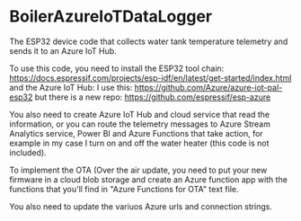 # BoilerAzureIoTDataLogger
The ESP32 device code that collects water tank temperature telemetry and sends it to an Azure IoT Hub.

To use this code, you need to install the ESP32 tool chain:
https://docs.espressif.com/projects/esp-idf/en/latest/get-started/index.html
and the Azure IoT Hub:
I use this: https://github.com/Azure/azure-iot-pal-esp32 but there is a new repo:
https://github.com/espressif/esp-azure

You also need to create Azure IoT Hub and cloud service that read the information, or you can route the telemetry messages to Azure Stream Analytics service, Power BI and Azure Functions that take action, for example in my case I turn on and off the water heater (this code is not included).

To implement the OTA (Over the air update, you need to put your new firmware in a cloud blob storage and create an Azure function app with the functions that you'll find in "Azure Functions for OTA" text file.

You also need to update the variuos Azure urls and connection strings. 
